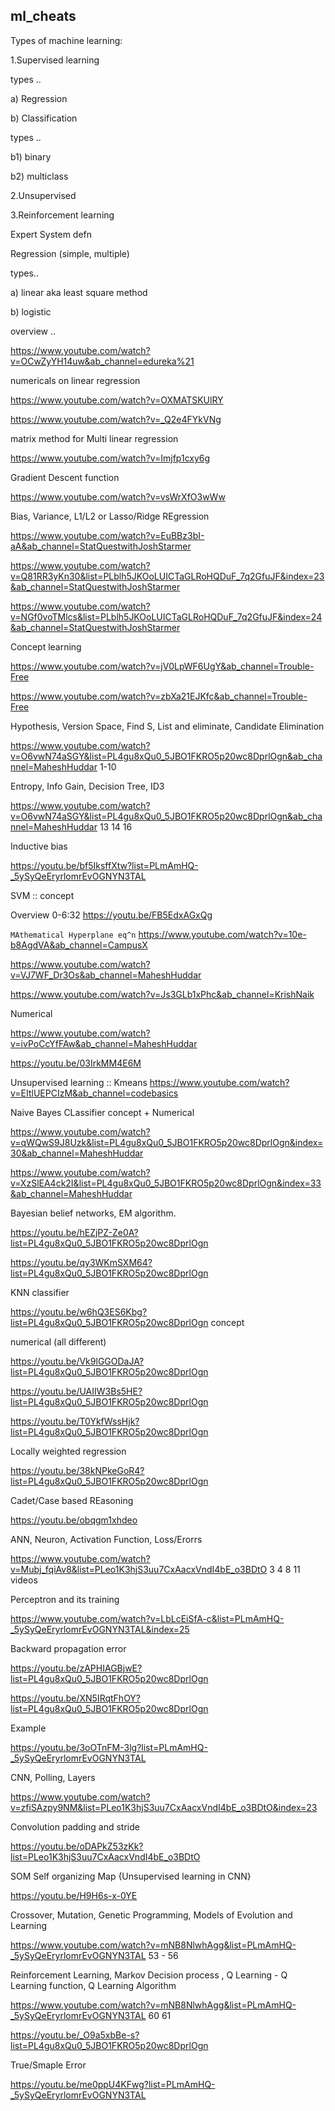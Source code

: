 ## ml_cheats
Types of machine learning:

1.Supervised learning

types ..

a) Regression

b) Classification

types ..

b1) binary

b2) multiclass

2.Unsupervised

3.Reinforcement learning

Expert System defn

Regression (simple, multiple)

types..

a) linear aka least square method

b) logistic 

overview ..

https://www.youtube.com/watch?v=OCwZyYH14uw&ab_channel=edureka%21

numericals on linear regression

https://www.youtube.com/watch?v=OXMATSKUlRY

https://www.youtube.com/watch?v=_Q2e4FYkVNg

matrix method for Multi linear regression 

https://www.youtube.com/watch?v=Imjfp1cxy6g

Gradient Descent function 

https://www.youtube.com/watch?v=vsWrXfO3wWw

Bias, Variance, L1/L2 or Lasso/Ridge REgression

https://www.youtube.com/watch?v=EuBBz3bI-aA&ab_channel=StatQuestwithJoshStarmer

https://www.youtube.com/watch?v=Q81RR3yKn30&list=PLblh5JKOoLUICTaGLRoHQDuF_7q2GfuJF&index=23&ab_channel=StatQuestwithJoshStarmer

https://www.youtube.com/watch?v=NGf0voTMlcs&list=PLblh5JKOoLUICTaGLRoHQDuF_7q2GfuJF&index=24&ab_channel=StatQuestwithJoshStarmer

Concept learning 

https://www.youtube.com/watch?v=jV0LpWF6UgY&ab_channel=Trouble-Free

https://www.youtube.com/watch?v=zbXa21EJKfc&ab_channel=Trouble-Free

Hypothesis, Version Space, Find S, List and eliminate, Candidate Elimination 

https://www.youtube.com/watch?v=O6vwN74aSGY&list=PL4gu8xQu0_5JBO1FKRO5p20wc8DprlOgn&ab_channel=MaheshHuddar 1-10

Entropy, Info Gain, Decision Tree, ID3 

https://www.youtube.com/watch?v=O6vwN74aSGY&list=PL4gu8xQu0_5JBO1FKRO5p20wc8DprlOgn&ab_channel=MaheshHuddar 13 14 16

Inductive bias 

https://youtu.be/bf5IksffXtw?list=PLmAmHQ-_5ySyQeEryrlomrEvOGNYN3TAL

SVM :: concept

Overview 0-6:32 https://youtu.be/FB5EdxAGxQg

``` MAthematical Hyperplane eq^n ``` https://www.youtube.com/watch?v=10e-b8AgdVA&ab_channel=CampusX 

https://www.youtube.com/watch?v=VJ7WF_Dr3Os&ab_channel=MaheshHuddar

https://www.youtube.com/watch?v=Js3GLb1xPhc&ab_channel=KrishNaik

Numerical 

https://www.youtube.com/watch?v=ivPoCcYfFAw&ab_channel=MaheshHuddar

https://youtu.be/03IrkMM4E6M

Unsupervised learning :: Kmeans https://www.youtube.com/watch?v=EItlUEPCIzM&ab_channel=codebasics

Naive Bayes CLassifier concept + Numerical 

https://www.youtube.com/watch?v=qWQwS9J8Uzk&list=PL4gu8xQu0_5JBO1FKRO5p20wc8DprlOgn&index=30&ab_channel=MaheshHuddar

https://www.youtube.com/watch?v=XzSlEA4ck2I&list=PL4gu8xQu0_5JBO1FKRO5p20wc8DprlOgn&index=33&ab_channel=MaheshHuddar

Bayesian belief networks, EM algorithm.

https://youtu.be/hEZjPZ-Ze0A?list=PL4gu8xQu0_5JBO1FKRO5p20wc8DprlOgn

https://youtu.be/qy3WKmSXM64?list=PL4gu8xQu0_5JBO1FKRO5p20wc8DprlOgn

KNN classifier

https://youtu.be/w6hQ3ES6Kbg?list=PL4gu8xQu0_5JBO1FKRO5p20wc8DprlOgn concept

numerical (all different)

https://youtu.be/Vk9lGGODaJA?list=PL4gu8xQu0_5JBO1FKRO5p20wc8DprlOgn  

https://youtu.be/UAIIW3Bs5HE?list=PL4gu8xQu0_5JBO1FKRO5p20wc8DprlOgn

https://youtu.be/T0YkfWssHjk?list=PL4gu8xQu0_5JBO1FKRO5p20wc8DprlOgn

Locally weighted regression 

https://youtu.be/38kNPkeGoR4?list=PL4gu8xQu0_5JBO1FKRO5p20wc8DprlOgn

Cadet/Case based REasoning 

https://youtu.be/obqgm1xhdeo

ANN, Neuron, Activation Function, Loss/Erorrs

https://www.youtube.com/watch?v=Mubj_fqiAv8&list=PLeo1K3hjS3uu7CxAacxVndI4bE_o3BDtO 3 4 8 11 videos

Perceptron and its training 

https://www.youtube.com/watch?v=LbLcEiSfA-c&list=PLmAmHQ-_5ySyQeEryrlomrEvOGNYN3TAL&index=25

Backward propagation error

https://youtu.be/zAPHIAGBjwE?list=PL4gu8xQu0_5JBO1FKRO5p20wc8DprlOgn

https://youtu.be/XN5IRqtFhOY?list=PL4gu8xQu0_5JBO1FKRO5p20wc8DprlOgn

Example

https://youtu.be/3oOTnFM-3lg?list=PLmAmHQ-_5ySyQeEryrlomrEvOGNYN3TAL

CNN, Polling, Layers

https://www.youtube.com/watch?v=zfiSAzpy9NM&list=PLeo1K3hjS3uu7CxAacxVndI4bE_o3BDtO&index=23

Convolution padding and stride

https://youtu.be/oDAPkZ53zKk?list=PLeo1K3hjS3uu7CxAacxVndI4bE_o3BDtO

SOM Self organizing Map {Unsupervised learning in CNN}

https://youtu.be/H9H6s-x-0YE

Crossover, Mutation, Genetic Programming, Models of Evolution and Learning

https://www.youtube.com/watch?v=mNB8NlwhAgg&list=PLmAmHQ-_5ySyQeEryrlomrEvOGNYN3TAL 53 - 56

Reinforcement Learning, Markov Decision process , Q Learning - Q Learning function, Q Learning Algorithm

https://www.youtube.com/watch?v=mNB8NlwhAgg&list=PLmAmHQ-_5ySyQeEryrlomrEvOGNYN3TAL 60 61

https://youtu.be/_O9a5xbBe-s?list=PL4gu8xQu0_5JBO1FKRO5p20wc8DprlOgn

True/Smaple Error

https://youtu.be/me0ppU4KFwg?list=PLmAmHQ-_5ySyQeEryrlomrEvOGNYN3TAL
